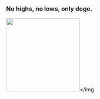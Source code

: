 ### No highs, no lows, only doge.

<img style="width:200px;height:200px;" src = "https://i.imgur.com/dIviXvJ.jpg"></img

